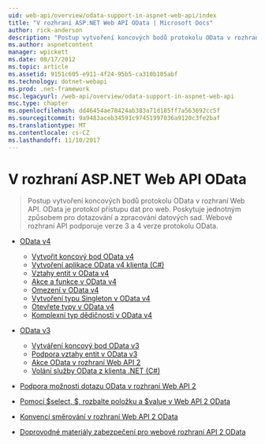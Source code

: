 ```yaml
---
uid: web-api/overview/odata-support-in-aspnet-web-api/index
title: "V rozhraní ASP.NET Web API OData | Microsoft Docs"
author: rick-anderson
description: "Postup vytvoření koncových bodů protokolu OData v rozhraní Web API. OData je protokol přístupu dat pro web. Poskytuje jednotným způsobem pro dotazování a zpracování datových sad. Webové rozhraní API s..."
ms.author: aspnetcontent
manager: wpickett
ms.date: 08/17/2012
ms.topic: article
ms.assetid: 9151c605-e911-4f24-95b5-ca310b105abf
ms.technology: dotnet-webapi
ms.prod: .net-framework
msc.legacyurl: /web-api/overview/odata-support-in-aspnet-web-api
msc.type: chapter
ms.openlocfilehash: dd46454ae78424ab383a71d185ff7a563692cc5f
ms.sourcegitcommit: 9a9483aceb34591c97451997036a9120c3fe2baf
ms.translationtype: MT
ms.contentlocale: cs-CZ
ms.lasthandoff: 11/10/2017
---
```

<a name="odata-in-aspnet-web-api"></a>V rozhraní ASP.NET Web API OData
====================
> Postup vytvoření koncových bodů protokolu OData v rozhraní Web API. OData je protokol přístupu dat pro web. Poskytuje jednotným způsobem pro dotazování a zpracování datových sad. Webové rozhraní API podporuje verze 3 a 4 verze protokolu OData.


- [OData v4](odata-v4/index.md)

    - [Vytvořit koncový bod OData v4](odata-v4/create-an-odata-v4-endpoint.md)
    - [Vytvoření aplikace OData v4 klienta (C#)](odata-v4/create-an-odata-v4-client-app.md)
    - [Vztahy entit v OData v4](odata-v4/entity-relations-in-odata-v4.md)
    - [Akce a funkce v OData v4](odata-v4/odata-actions-and-functions.md)
    - [Omezení v OData v4](odata-v4/odata-containment-in-web-api-22.md)
    - [Vytvoření typu Singleton v OData v4](odata-v4/using-a-singleton-in-an-odata-endpoint-in-web-api-22.md)
    - [Otevřete typy v OData v4](odata-v4/use-open-types-in-odata-v4.md)
    - [Komplexní typ dědičnosti v OData v4](odata-v4/complex-type-inheritance-in-odata-v4.md)
- [OData v3](odata-v3/index.md)

    - [Vytváření koncový bod OData v3](odata-v3/creating-an-odata-endpoint.md)
    - [Podpora vztahy entit v OData v3](odata-v3/working-with-entity-relations.md)
    - [Akce OData v rozhraní Web API 2](odata-v3/odata-actions.md)
    - [Volání služby OData z klienta .NET (C#)](odata-v3/calling-an-odata-service-from-a-net-client.md)
- [Podpora možnosti dotazu OData v rozhraní Web API 2](supporting-odata-query-options.md)
- [Pomocí $select, $, rozbalte položku a $value v Web API 2 OData](using-select-expand-and-value.md)
- [Konvencí směrování v rozhraní Web API 2 OData](odata-routing-conventions.md)
- [Doprovodné materiály zabezpečení pro webové rozhraní API 2 OData](odata-security-guidance.md)
